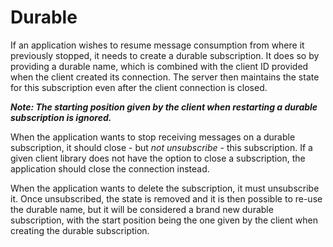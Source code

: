 # Durable

If an application wishes to resume message consumption from where it previously stopped, it needs to create a durable subscription. It does so by providing a durable name, which is combined with the client ID provided when the client created its connection. The server then maintains the state for this subscription even after the client connection is closed.

_**Note: The starting position given by the client when restarting a durable subscription is ignored.**_

When the application wants to stop receiving messages on a durable subscription, it should close - but _not unsubscribe_ - this subscription. If a given client library does not have the option to close a subscription, the application should close the connection instead.

When the application wants to delete the subscription, it must unsubscribe it. Once unsubscribed, the state is removed and it is then possible to re-use the durable name, but it will be considered a brand new durable subscription, with the start position being the one given by the client when creating the durable subscription.


